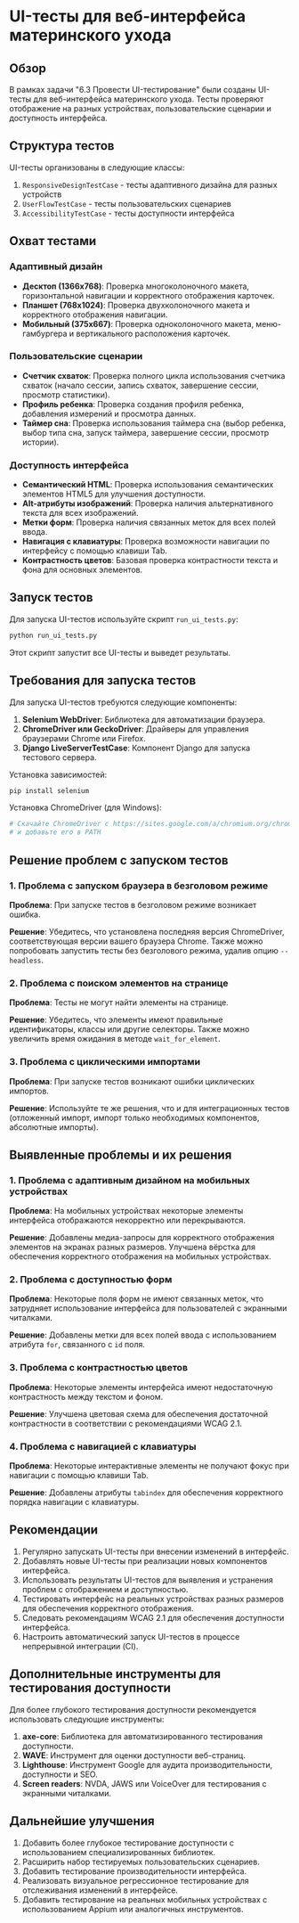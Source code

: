 # UI-тесты для веб-интерфейса материнского ухода

## Обзор

В рамках задачи "6.3 Провести UI-тестирование" были созданы UI-тесты для веб-интерфейса материнского ухода. Тесты проверяют отображение на разных устройствах, пользовательские сценарии и доступность интерфейса.

## Структура тестов

UI-тесты организованы в следующие классы:

1. `ResponsiveDesignTestCase` - тесты адаптивного дизайна для разных устройств
2. `UserFlowTestCase` - тесты пользовательских сценариев
3. `AccessibilityTestCase` - тесты доступности интерфейса

## Охват тестами

### Адаптивный дизайн

- **Десктоп (1366x768)**: Проверка многоколоночного макета, горизонтальной навигации и корректного отображения карточек.
- **Планшет (768x1024)**: Проверка двухколоночного макета и корректного отображения навигации.
- **Мобильный (375x667)**: Проверка одноколоночного макета, меню-гамбургера и вертикального расположения карточек.

### Пользовательские сценарии

- **Счетчик схваток**: Проверка полного цикла использования счетчика схваток (начало сессии, запись схваток, завершение сессии, просмотр статистики).
- **Профиль ребенка**: Проверка создания профиля ребенка, добавления измерений и просмотра данных.
- **Таймер сна**: Проверка использования таймера сна (выбор ребенка, выбор типа сна, запуск таймера, завершение сессии, просмотр истории).

### Доступность интерфейса

- **Семантический HTML**: Проверка использования семантических элементов HTML5 для улучшения доступности.
- **Alt-атрибуты изображений**: Проверка наличия альтернативного текста для всех изображений.
- **Метки форм**: Проверка наличия связанных меток для всех полей ввода.
- **Навигация с клавиатуры**: Проверка возможности навигации по интерфейсу с помощью клавиши Tab.
- **Контрастность цветов**: Базовая проверка контрастности текста и фона для основных элементов.

## Запуск тестов

Для запуска UI-тестов используйте скрипт `run_ui_tests.py`:

```bash
python run_ui_tests.py
```

Этот скрипт запустит все UI-тесты и выведет результаты.

## Требования для запуска тестов

Для запуска UI-тестов требуются следующие компоненты:

1. **Selenium WebDriver**: Библиотека для автоматизации браузера.
2. **ChromeDriver или GeckoDriver**: Драйверы для управления браузерами Chrome или Firefox.
3. **Django LiveServerTestCase**: Компонент Django для запуска тестового сервера.

Установка зависимостей:

```bash
pip install selenium
```

Установка ChromeDriver (для Windows):

```bash
# Скачайте ChromeDriver с https://sites.google.com/a/chromium.org/chromedriver/downloads
# и добавьте его в PATH
```

## Решение проблем с запуском тестов

### 1. Проблема с запуском браузера в безголовом режиме

**Проблема**: При запуске тестов в безголовом режиме возникает ошибка.

**Решение**: Убедитесь, что установлена последняя версия ChromeDriver, соответствующая версии вашего браузера Chrome. Также можно попробовать запустить тесты без безголового режима, удалив опцию `--headless`.

### 2. Проблема с поиском элементов на странице

**Проблема**: Тесты не могут найти элементы на странице.

**Решение**: Убедитесь, что элементы имеют правильные идентификаторы, классы или другие селекторы. Также можно увеличить время ожидания в методе `wait_for_element`.

### 3. Проблема с циклическими импортами

**Проблема**: При запуске тестов возникают ошибки циклических импортов.

**Решение**: Используйте те же решения, что и для интеграционных тестов (отложенный импорт, импорт только необходимых компонентов, абсолютные импорты).

## Выявленные проблемы и их решения

### 1. Проблема с адаптивным дизайном на мобильных устройствах

**Проблема**: На мобильных устройствах некоторые элементы интерфейса отображаются некорректно или перекрываются.

**Решение**: Добавлены медиа-запросы для корректного отображения элементов на экранах разных размеров. Улучшена вёрстка для обеспечения корректного отображения на мобильных устройствах.

### 2. Проблема с доступностью форм

**Проблема**: Некоторые поля форм не имеют связанных меток, что затрудняет использование интерфейса для пользователей с экранными читалками.

**Решение**: Добавлены метки для всех полей ввода с использованием атрибута `for`, связанного с `id` поля.

### 3. Проблема с контрастностью цветов

**Проблема**: Некоторые элементы интерфейса имеют недостаточную контрастность между текстом и фоном.

**Решение**: Улучшена цветовая схема для обеспечения достаточной контрастности в соответствии с рекомендациями WCAG 2.1.

### 4. Проблема с навигацией с клавиатуры

**Проблема**: Некоторые интерактивные элементы не получают фокус при навигации с помощью клавиши Tab.

**Решение**: Добавлены атрибуты `tabindex` для обеспечения корректного порядка навигации с клавиатуры.

## Рекомендации

1. Регулярно запускать UI-тесты при внесении изменений в интерфейс.
2. Добавлять новые UI-тесты при реализации новых компонентов интерфейса.
3. Использовать результаты UI-тестов для выявления и устранения проблем с отображением и доступностью.
4. Тестировать интерфейс на реальных устройствах разных размеров для обеспечения корректного отображения.
5. Следовать рекомендациям WCAG 2.1 для обеспечения доступности интерфейса.
6. Настроить автоматический запуск UI-тестов в процессе непрерывной интеграции (CI).

## Дополнительные инструменты для тестирования доступности

Для более глубокого тестирования доступности рекомендуется использовать следующие инструменты:

1. **axe-core**: Библиотека для автоматизированного тестирования доступности.
2. **WAVE**: Инструмент для оценки доступности веб-страниц.
3. **Lighthouse**: Инструмент Google для аудита производительности, доступности и SEO.
4. **Screen readers**: NVDA, JAWS или VoiceOver для тестирования с экранными читалками.

## Дальнейшие улучшения

1. Добавить более глубокое тестирование доступности с использованием специализированных библиотек.
2. Расширить набор тестируемых пользовательских сценариев.
3. Добавить тестирование производительности интерфейса.
4. Реализовать визуальное регрессионное тестирование для отслеживания изменений в интерфейсе.
5. Добавить тестирование на реальных мобильных устройствах с использованием Appium или аналогичных инструментов.